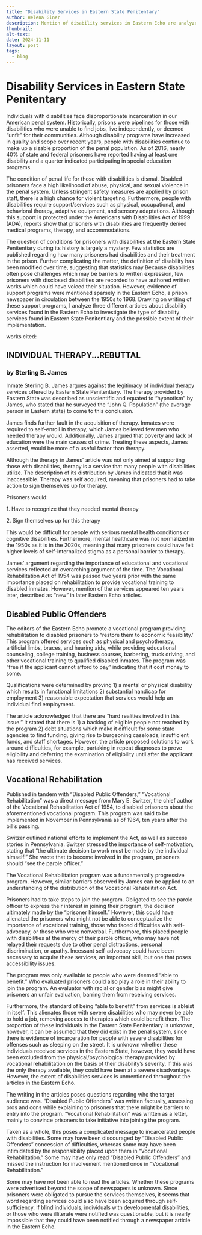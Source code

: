 ```yaml
---
title: "Disability Services in Eastern State Penitentary"
author: Helena Giner
description: Mention of disability services in Eastern Echo are analyzed
thumbnail: 
alt-text: 
date: 2024-11-11
layout: post
tags:
  - blog
---
```

<h1>Disability Services in Eastern State Penitentary</h1>

<p>Individuals with disabilities face disproportionate incarceration in our American penal system.  Historically, prisons were pipelines for those with disabilities who were unable to find jobs, live independently, or deemed “unfit” for their communities. Although disability programs have increased in quality and scope over recent years, people with disabilities continue to make up a sizable proportion of the penal population. As of 2016, nearly 40% of state and federal prisoners have reported having at least one disability and a quarter indicated participating in special education programs.</p>
<p>The condition of penal life for those with disabilities is dismal. Disabled prisoners face a high likelihood of abuse, physical, and sexual violence in the penal system. Unless stringent safety measures are applied by prison staff, there is a high chance for violent targeting. Furthermore, people with disabilities require support/services such as physical, occupational, and behavioral therapy, adaptive equipment, and sensory adaptations. Although this support is protected under the Americans with Disabilities Act of 1999 (ADA), reports show that prisoners with disabilities are frequently denied medical programs, therapy, and accommodations.</p>
<p>The question of conditions for prisoners with disabilities at the Eastern State Penitentiary during its history is largely a mystery. Few statistics are published regarding how many prisoners had disabilities and their treatment in the prison. Further complicating the matter, the definition of disability has been modified over time, suggesting that statistics may Because disabilities often pose challenges which may be barriers to written expression, few prisoners with disclosed disabilities are recorded to have authored written works which could have voiced their situation. However, evidence of support programs were mentioned sparsely in the Eastern Echo, a prison newspaper in circulation between the 1950s to 1968. Drawing on writing of these support programs, I analyze three different articles about disability services found in the Eastern Echo to investigate the type of disability services found in Eastern State Penitentiary and the possible extent of their implementation. </p>
<p>works cited: </p>

<h2>INDIVIDUAL THERAPY...REBUTTAL</h2>
<h3>by Sterling B. James</h3>
<p>Inmate Sterling B. James argues against the legitimacy of individual therapy services offered by Eastern State Penitentiary. The therapy provided by Eastern State was described as unscientific and equated to “hypnotism” by James, who stated that he surveyed the “John Q. Population” (the average person in Eastern state) to come to this conclusion. </p>
<p>James finds further fault in the acquisition of therapy. Inmates were required to self-enroll in therapy, which James believed few men who needed therapy would. Additionally, James argued that poverty and lack of education were the main causes of crime. Treating these aspects, James asserted, would be more of a useful factor than therapy.<p>
<p>Although the therapy in James' article was not only aimed at supporting those with disabilities, therapy is a service that many people with disabilities utilize. The description of its distribution by James indicated that it was inaccessible. Therapy was self acquired, meaning that prisoners had to take action to sign themselves up for therapy.<p>
<p>Prisoners would:<p>
<p>1. Have to recognize that they needed mental therapy<p>
<p>2. Sign themselves up for this therapy<p>
    
<p> This would be difficult for people with serious mental health conditions or cognitive disabilities. Furthermore, mental healthcare was not normalized in the 1950s as it is in the 2020s, meaning that many prisoners could have felt higher levels of self-internalized stigma as a personal barrier to therapy.<p>
<p>James’ argument regarding the importance of educational and vocational services reflected an overarching argument of the time. The Vocational Rehabilitation Act of 1954 was passed two years prior with the same importance placed on rehabilitation to provide vocational training to disabled inmates. However, mention of the services appeared ten years later, described as “new” in later Eastern Echo articles.<p>

<h2>Disabled Public Offenders</h2>

<p>The editors of the Eastern Echo promote a vocational program providing rehabilitation to disabled prisoners to “restore them to economic feasibility.’ This program offered services such as physical and psychotherapy, artificial limbs, braces, and hearing aids, while providing educational counseling, college training, business courses, barbering, truck driving, and other vocational training to qualified disabled inmates. The program was “free if the applicant cannot afford to pay” indicating that it cost money to some.<p>
<p>Qualifications were determined by proving 1) a mental or physical disability which results in functional limitations 2) substantial handicap for employment 3) reasonable expectation that services would help an individual find employment.<p>
<p>The article acknowledged that there are “hard realities involved in this issue.” It stated that there is 1) a backlog of eligible people not reached by the program 2) debt situations which make it difficult for some state agencies to find funding, giving rise to burgeoning caseloads, insufficient funds, and staff shortages. However, the article proposed solutions to work around difficulties, for example, partaking in repeat diagnoses to prove eligibility and deferring the examination of eligibility until after the applicant has received services.<p> 

<h2>Vocational Rehabilitation</h2>

<p>Published in tandem with “Disabled Public Offenders,” “Vocational Rehabilitation” was a direct message from Mary E. Switzer, the chief author of the Vocational Rehabilitation Act of 1954, to disabled prisoners about the aforementioned vocational program. This program was said to be implemented in November in Pennsylvania as of 1964, ten years after the bill’s passing. <p>
<p>Switzer outlined national efforts to implement the Act, as well as success stories in Pennsylvania. Switzer stressed the importance of self-motivation, stating that “the ultimate decision to work must be made by the individual himself.” She wrote that to become involved in the program, prisoners should “see the parole officer.” <p>
<p>The Vocational Rehabilitation program was a fundamentally progressive program. However, similar barriers observed by James can be applied to an understanding of the distribution of the Vocational Rehabilitation Act.<p>
<p>Prisoners had to take steps to join the program. Obligated to see the parole officer to express their interest in joining their program, the decision ultimately made by the “prisoner himself.” However, this could have alienated the prisoners who might not be able to conceptualize the importance of vocational training, those who faced difficulties with self-advocacy, or those who were nonverbal. Furthermore, this placed people with disabilities at the mercy of their parole officer, who may have not relayed their requests due to other penal distractions, personal discrimination, or apathy. Incessant self-advocacy could have been necessary to acquire these services, an important skill, but one that poses accessibility issues.<p>
<p>The program was only available to people who were deemed “able to benefit.” Who evaluated prisoners could also play a role in their ability to join the program. An evaluator with racial or gender bias might give prisoners an unfair evaluation, barring them from receiving services. <p>
<p>Furthermore, the standard of being “able to benefit” from services is ableist in itself. This alienates those with severe disabilities who may never be able to hold a job, removing access to therapies which could benefit them. The proportion of these individuals in the Eastern State Penitentiary is unknown, however, it can be assumed that they did exist in the penal system, since there is evidence of incarceration for people with severe disabilities for offenses such as sleeping on the street. It is unknown whether these individuals received services in the Eastern State, however, they would have been excluded from the physical/psychological therapy provided by vocational rehabilitation on the basis of their disability’s severity. If this was the only therapy available, they could have been at a severe disadvantage. However, the extent of disabilities services is unmentioned throughout the articles in the Eastern Echo.<p>
<p>The writing in the articles poses questions regarding who the target audience was. “Disabled Public Offenders” was written factually, assessing pros and cons while explaining to prisoners that there might be barriers to entry into the program. “Vocational Rehabilitation” was written as a letter, mainly to convince prisoners to take initiative into joining the program. <p>
<p>Taken as a whole, this poses a complicated message to incarcerated people with disabilities. Some may have been discouraged by “Disabled Public Offenders” concession of difficulties, whereas some may have been intimidated by the responsibility placed upon them in “Vocational Rehabilitation.” Some may have only read “Disabled Public Offenders” and missed the instruction for involvement mentioned once in “Vocational Rehabilitation.”<p>
<p>Some may have not been able to read the articles. Whether these programs were advertised beyond the scope of newspapers is unknown. Since prisoners were obligated to pursue the services themselves, it seems that word regarding services could also have been acquired through self-sufficiency. If blind individuals, individuals with developmental disabilities, or those who were illiterate were notified was questionable, but it is nearly impossible that they could have been notified through a newspaper article in the Eastern Echo.<p>

